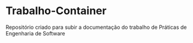 # Trabalho-Container
Repositório criado para subir a documentação do trabalho de Práticas de Engenharia de Software
